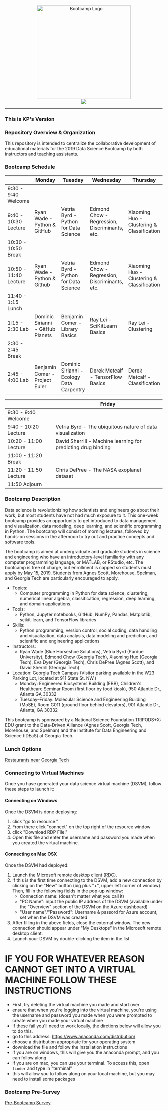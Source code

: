 ﻿<p align="center"
<br>
<img src="media/bootcamp-2019.png" alt="Bootcamp Logo" height=300> <br>
<a href="https://mybinder.org/v2/gh/GT-IDEaS/Bootcamp2019/master"><img src="https://mybinder.org/badge.svg"/></a>
</p>

---

### This is KP's Version

### Repository Overview & Organization

This repository is intended to centralize the collaborative development of
educational materials for the 2019 Data Science Bootcamp by both instructors
and teaching assistants.

### Bootcamp Schedule

|                       | Monday                         | Tuesday                               | Wednesday                                     | Thursday                                   |
|-----------------------|--------------------------------|---------------------------------------|-----------------------------------------------|--------------------------------------------|
|  9:30 - 9:40 Welcome  |                                |                                       |                                               |                                            |
| 9:40 - 10:30 Lecture  |  Ryan Wade - Python & GitHub   | Vetria Byrd - Python for Data Science | Edmond Chow - Regression, Discriminants, etc. | Xiaoming Huo - Clustering & Classification |
| 10:30 - 10:50 Break   |                                |                                       |                                               |                                            |
| 10:50 - 11:40 Lecture |   Ryan Wade - Python & Github  | Vetria Byrd - Python for Data Science | Edmond Chow - Regression, Discriminants, etc. | Xiaoming Huo - Clustering & Classification |
| 11:40 - 1:15 Lunch    |                                |                                       |                                               |                                            |
| 1:15 - 2:30 Lab       |  Dominic Sirianni - GitHub Planets | Benjamin Comer - Library Basics       | Ray Lei - SciKitLearn Basics                  | Ray Lei - Clustering                       |
| 2:30 - 2:45 Break     |                                |                                       |                                               |                                            |
| 2:45 - 4:00 Lab       | Benjamin Comer - Project Euler | Dominic Sirianni - Ecology Data Carpentry | Derek Metcalf - TensorFlow Basics             | Derek Metcalf - Classification             |


|                       | Friday                                                        |
|-----------------------|---------------------------------------------------------------|
|  9:30 - 9:40 Welcome  |                                                               |
| 9:40 - 10:20 Lecture  |   Vetria Byrd - The ubiquitous nature of data visualization   |
| 10:20 - 11:00 Lecture | David Sherrill - Machine learning for predicting drug binding |
| 11:00 - 11:20 Break   |                                                               |
| 11:20 - 11:50 Lecture |           Chris DePree - The NASA exoplanet dataset           |
| 11:50 Adjourn         |                                                               |


### Bootcamp Description

Data science is revolutionizing how scientists and engineers go about their
work, but most students have not had much exposure to it. This one-week
bootcamp provides an opportunity to get introduced to data management and
visualization, data modeling, deep learning, and scientific programming in
Python. The bootcamp will consist of morning lectures, followed by hands-on
sessions in the afternoon to try out and practice concepts and software tools.

The bootcamp is aimed at undergraduate and graduate students in science and
engineering who have an introductory-level familiarity with any computer
programming language, or MATLAB, or RStudio, etc. The bootcamp is free of
charge, but enrollment is capped so students must apply by May 15, 2019.
Students from Agnes Scott, Morehouse, Spelman, and Georgia Tech are
particularly encouraged to apply.

- Topics: 
    * Computer programming in Python for data science, clustering, numerical linear algebra, classification, regression, deep learning, and domain applications.
- Tools: 
    * Python, Jupyter notebooks, GitHub, NumPy, Pandas, Matplotlib, scikit-learn, and TensorFlow libraries
- Skills: 
    * Python programming, version control, social coding, data handling and visualization, data analysis, data modeling and prediction, and scientific and engineering applications
- Instructors: 
    * Ryan Wade (Blue Horseshoe Solutions), Vetria Byrd (Purdue University), Edmond Chow (Georgia Tech), Xiaoming Huo (Georgia Tech), Eva Dyer (Georgia Tech), Chris DePree (Agnes Scott), and David Sherrill (Georgia Tech)
- Location: Georgia Tech Campus (Visitor parking available in the W23 Parking
Lot, located at 911 State St. NW.)
    * Monday: Engineered Biosystems Building (EBB), Children's Healthcare Seminar Room (first floor by food kiosk), 950 Atlantic Dr., Atlanta GA 30332
    * Tuesday–Friday: Molecular Science and Engineering Building (MoSE), Room G011 (ground floor behind elevators), 901 Atlantic Dr., Atlanta, GA 30332

This bootcamp is sponsored by a National Science Foundation TRIPODS+X: EDU
grant to the Data-Driven Alliance (Agnes Scott, Georgia Tech, Morehouse, and
Spelman) and the Institute for Data Engineering and Science (IDEaS) at Georgia
Tech.

### Lunch Options

<a href="http://vergil.chemistry.gatech.edu/lunch.html">Restaurants near Georgia Tech</a>

### Connecting to Virtual Machines

Once you have generated your data science virtual machine (DSVM), follow these steps 
to launch it:

#### Connecting on Windows

Once the DSVM is done deploying:
1. click "go to resource." 
2. From there click "connect" on the top right of the resource window
3. click "Download RDP File." 
4. Open this file and enter the username and password you made when you created the virtual machine.

#### Connecting on Mac OSX

Once the DSVM had deployed:
1. Launch the Microsoft remote desktop client ([RDC](https://apps.apple.com/us/app/microsoft-remote-desktop/id715768417)).
2. If this is the first time connecting to the DSVM, add a new connection by clicking
on the "New" button (big plus "+", upper left corner of window). Then, fill in the
following fields in the pop-up window:
    * Connection name: (doesn't matter what you call it)
    * "PC Name": input the public IP address of the DSVM (available under the
    "Overview" section of the DSVM on the Azure dashboard)
    * "User name"/"Password": Username & passord for Azure account, set when the DSVM was created
3. After filling in the above fields, close the external window.  The new connection should
appear under "My Desktops" in the Microsoft remote desktop client.
4. Launch your DSVM by double-clicking the item in the list


# IF YOU FOR WHATEVER REASON CANNOT GET INTO A VIRTUAL MACHINE FOLLOW THESE INSTRUCTIONS

* First, try deleting the virtual machine you made and start over
* ensure that when you're logging into the virtual machine, you're using the username and password you made when you were prompted to create when you made your virtual machine
* If these fail you'll need to work locally, the dirctions below will allow you to do this.
* go to this address: https://www.anaconda.com/distribution/
* choose a distribution appropriate for your operating system
* download the file and follow the installation instructions
* If you are on windows, this will give you the anaconda prompt, and you can follow along
* If you are on mac, you can use your terminal. To access this, open `finder` and type in "terminal"
* this will allow you to follow along on your local machine, but you may need to install some packages


### Bootcamp Pre-Survey

<a href="https://docs.google.com/forms/d/e/1FAIpQLSfqx-5VYfjM_SCvqoDgghfqbkxbes1NUzki3kXgrt50fOOe3w/viewform?usp=sf_link">Pre-Bootcamp Survey</a>
